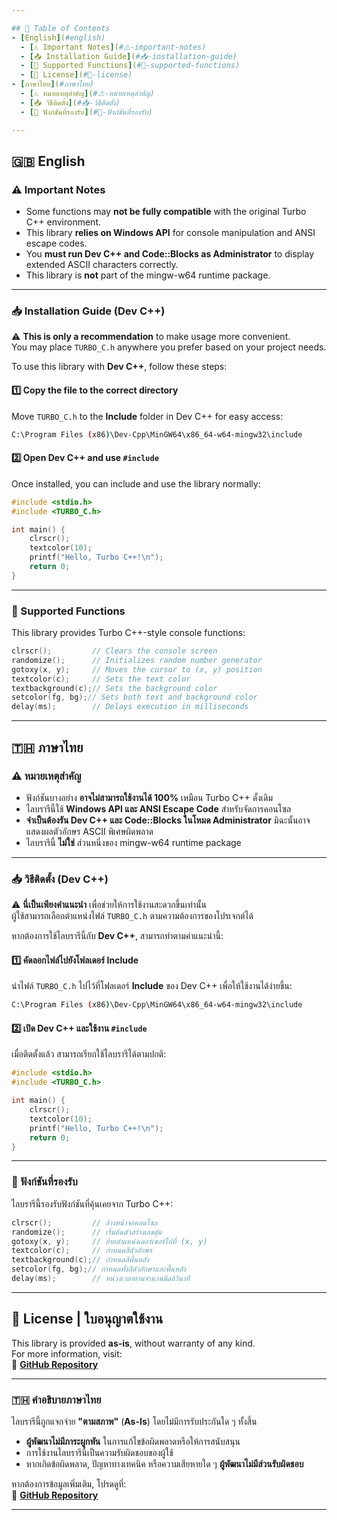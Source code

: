 ```yaml
---

## 📖 Table of Contents
- [English](#english)
  - [⚠ Important Notes](#⚠-important-notes)
  - [📥 Installation Guide](#📥-installation-guide)
  - [🔧 Supported Functions](#🔧-supported-functions)
  - [📜 License](#📜-license)
- [ภาษาไทย](#ภาษาไทย)
  - [⚠ หมายเหตุสำคัญ](#⚠-หมายเหตุสำคัญ)
  - [📥 วิธีติดตั้ง](#📥-วิธีติดตั้ง)
  - [🔧 ฟังก์ชันที่รองรับ](#🔧-ฟังก์ชันที่รองรับ)

---
```


## 🇬🇧 **English**  

### ⚠ Important Notes
- Some functions may **not be fully compatible** with the original Turbo C++ environment.
- This library **relies on Windows API** for console manipulation and ANSI escape codes.
- You **must run Dev C++ and Code::Blocks as Administrator** to display extended ASCII characters correctly.
- This library is **not** part of the mingw-w64 runtime package.

---

### 📥 Installation Guide (Dev C++)  
⚠ **This is only a recommendation** to make usage more convenient.  
You may place `TURBO_C.h` anywhere you prefer based on your project needs.  

To use this library with **Dev C++**, follow these steps:

#### **1️⃣ Copy the file to the correct directory**  
Move `TURBO_C.h` to the **Include** folder in Dev C++ for easy access:  
```bash
C:\Program Files (x86)\Dev-Cpp\MinGW64\x86_64-w64-mingw32\include
```

#### **2️⃣ Open Dev C++ and use `#include`**
Once installed, you can include and use the library normally:
```c
#include <stdio.h>
#include <TURBO_C.h>

int main() {
    clrscr();
    textcolor(10);
    printf("Hello, Turbo C++!\n");
    return 0;
}
```

---

### 🔧 Supported Functions
This library provides Turbo C++-style console functions:
```c
clrscr();         // Clears the console screen
randomize();      // Initializes random number generator
gotoxy(x, y);     // Moves the cursor to (x, y) position
textcolor(c);     // Sets the text color
textbackground(c);// Sets the background color
setcolor(fg, bg);// Sets both text and background color
delay(ms);        // Delays execution in milliseconds
```

---

## 🇹🇭 **ภาษาไทย**  

### ⚠ หมายเหตุสำคัญ
- ฟังก์ชันบางอย่าง **อาจไม่สามารถใช้งานได้ 100%** เหมือน Turbo C++ ดั้งเดิม  
- ไลบรารีนี้ใช้ **Windows API และ ANSI Escape Code** สำหรับจัดการคอนโซล  
- **จำเป็นต้องรัน Dev C++ และ Code::Blocks ในโหมด Administrator** มิฉะนั้นอาจแสดงผลตัวอักษร ASCII พิเศษผิดพลาด  
- ไลบรารีนี้ **ไม่ใช่** ส่วนหนึ่งของ mingw-w64 runtime package  

---

### 📥 วิธีติดตั้ง (Dev C++)  
⚠ **นี่เป็นเพียงคำแนะนำ** เพื่อช่วยให้การใช้งานสะดวกขึ้นเท่านั้น  
ผู้ใช้สามารถเลือกตำแหน่งไฟล์ `TURBO_C.h` ตามความต้องการของโปรเจกต์ได้  

หากต้องการใช้ไลบรารีนี้กับ **Dev C++**, สามารถทำตามคำแนะนำนี้:

#### **1️⃣ คัดลอกไฟล์ไปยังโฟลเดอร์ Include**  
นำไฟล์ `TURBO_C.h` ไปไว้ที่โฟลเดอร์ **Include** ของ Dev C++ เพื่อให้ใช้งานได้ง่ายขึ้น:  
```bash
C:\Program Files (x86)\Dev-Cpp\MinGW64\x86_64-w64-mingw32\include
```

#### **2️⃣ เปิด Dev C++ และใช้งาน `#include`**
เมื่อติดตั้งแล้ว สามารถเรียกใช้ไลบรารีได้ตามปกติ:
```c
#include <stdio.h>
#include <TURBO_C.h>

int main() {
    clrscr();
    textcolor(10);
    printf("Hello, Turbo C++!\n");
    return 0;
}
```

---

### 🔧 ฟังก์ชันที่รองรับ
ไลบรารีนี้รองรับฟังก์ชันที่คุ้นเคยจาก Turbo C++:
```c
clrscr();         // ล้างหน้าจอคอนโซล
randomize();      // เริ่มต้นตัวสร้างเลขสุ่ม
gotoxy(x, y);     // ย้ายตำแหน่งเคอร์เซอร์ไปที่ (x, y)
textcolor(c);     // กำหนดสีตัวอักษร
textbackground(c);// กำหนดสีพื้นหลัง
setcolor(fg, bg);// กำหนดทั้งสีตัวอักษรและพื้นหลัง
delay(ms);        // หน่วงเวลาตามจำนวนมิลลิวินาที
```

---

## 📜 License | ใบอนุญาตใช้งาน

This library is provided **as-is**, without warranty of any kind.  
For more information, visit:  
🔗 **[GitHub Repository](https://github.com/DocDrag/TURBO_C.h)**  

---

### 🇹🇭 **คำอธิบายภาษาไทย**  
ไลบรารีนี้ถูกแจกจ่าย **"ตามสภาพ"** (**As-Is**) โดยไม่มีการรับประกันใด ๆ ทั้งสิ้น  
- **ผู้พัฒนาไม่มีภาระผูกพัน** ในการแก้ไขข้อผิดพลาดหรือให้การสนับสนุน  
- การใช้งานไลบรารีนี้เป็นความรับผิดชอบของผู้ใช้  
- หากเกิดข้อผิดพลาด, ปัญหาทางเทคนิค หรือความเสียหายใด ๆ **ผู้พัฒนาไม่มีส่วนรับผิดชอบ**  

หากต้องการข้อมูลเพิ่มเติม, โปรดดูที่:  
🔗 **[GitHub Repository](https://github.com/DocDrag/TURBO_C.h)**

---
